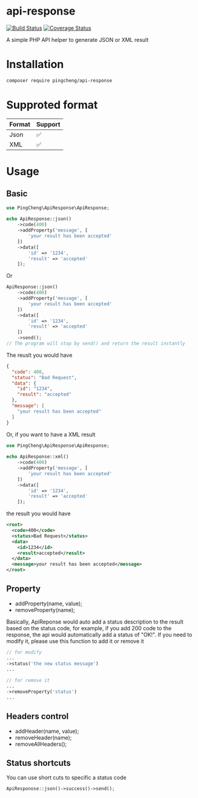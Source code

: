 # api-response
[![Build Status](https://travis-ci.org/pingcheng/api-response.svg?branch=master)](https://travis-ci.org/pingcheng/api-response)
[![Coverage Status](https://coveralls.io/repos/github/pingcheng/api-response/badge.svg?branch=master)](https://coveralls.io/github/pingcheng/api-response?branch=master)

A simple PHP API helper to generate JSON or XML result

# Installation
```bash
composer require pingcheng/api-response
```

# Supproted format
| Format  | Support |
| ------------- | ------------- |
| Json  | ✅  |
| XML  | ✅  |

# Usage

## Basic
```php
use PingCheng\ApiResponse\ApiResponse;
​
echo ApiResponse::json()
    ->code(400)
    ->addProperty('message', [
        'your result has been accepted'
    ])
    ->data([
        'id' => '1234',
        'result' => 'accepted'
    ]);
```

Or
```php
ApiResponse::json()
    ->code(400)
    ->addProperty('message', [
        'your result has been accepted'
    ])
    ->data([
        'id' => '1234',
        'result' => 'accepted'
    ])
    ->send();
// The program will stop by send() and return the result instantly
```
The reuslt you would have
```json
{
  "code": 400,
  "status": "Bad Request",
  "data": {
    "id": "1234",
    "result": "accepted"
  },
  "message": [
    "your result has been accepted"
  ]
}
```

Or, if you want to have a XML result
```php
use PingCheng\ApiResponse\ApiResponse;
​
echo ApiResponse::xml()
    ->code(400)
    ->addProperty('message', [
        'your result has been accepted'
    ])
    ->data([
        'id' => '1234',
        'result' => 'accepted'
    ]);
```

the result you would have
```xml
<root>
  <code>400</code>
  <status>Bad Request</status>
  <data>
    <id>1234</id>
    <result>accepted</result>
  </data>
  <message>your result has been accepted</message>
</root>
```

## Property
- addProperty(name, value);
- removeProperty(name);

Basically, ApiReponse would auto add a status description to the result based on the status code, for example, if you add 200 code to the response, the api would automatically add a status of "OK!". If you need to modify it, please use this function to add it or remove it
```php
// for modify 
...
->status('the new status message')
...
    
// for remove it
...
->removeProperty('status')
...
```

## Headers control
- addHeader(name, value);
- removeHeader(name);
- removeAllHeaders();

## Status shortcuts
You can use short cuts to specific a status code
```php
ApiResponose::json()->success()->send();
```